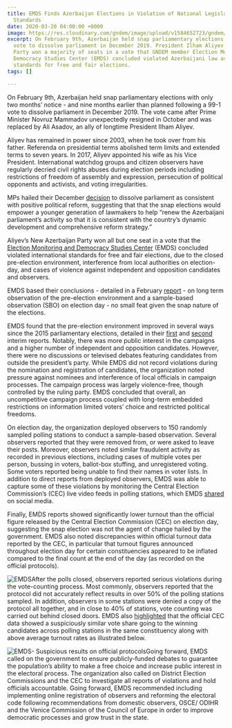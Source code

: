 ```yaml
---
title: EMDS Finds Azerbaijan Elections in Violation of National Legislation and International
  Standards
date: 2020-03-20 04:00:00 +0000
image: https://res.cloudinary.com/gndem/image/upload/v1584652723/gndem/EMDS2_qibjx0.jpg
excerpt: On February 9th, Azerbaijan held snap parliamentary elections following a
  vote to dissolve parliament in December 2019. President Ilham Aliyev’s New Azerbaijan
  Party won a majority of seats in a vote that GNDEM member Election Monitoring and
  Democracy Studies Center (EMDS) concluded violated Azerbaijani law as well as international
  standards for free and fair elections.
tags: []

---
```

On February 9th, Azerbaijan held snap parliamentary elections with only two months’ notice - and nine months earlier than planned following a 99-1 vote to dissolve parliament in December 2019. The vote came after Prime Minister Novruz Mammadov unexpectedly resigned in October and was replaced by Ali Asadov, an ally of longtime President Ilham Aliyev.

Aliyev has remained in power since 2003, when he took over from his father. Referenda on presidential terms abolished term limits and extended terms to seven years. In 2017, Aliyev appointed his wife as his Vice President. International watchdog groups and citizen observers have regularly decried civil rights abuses during election periods including restrictions of freedom of assembly and expression, persecution of political opponents and activists, and voting irregularities.

MPs hailed their December [decision](https://eurasianet.org/azerbaijan-parliament-dissolves-setting-up-snap-elections "decision") to dissolve parliament as consistent with positive political reform, suggesting that that the snap elections would empower a younger generation of lawmakers to help “renew the Azerbaijani parliament’s activity so that it is consistent with the country’s dynamic development and comprehensive reform strategy.”

Aliyev’s New Azerbaijan Party won all but one seat in a vote that the [Election Monitoring and Democracy Studies Center](https://smdtaz.org/en/ "Election Monitoring and Democracy Studies Center") (EMDS) concluded violated international standards for free and fair elections, due to the closed pre-election environment, interference from local authorities on election-day, and cases of violence against independent and opposition candidates and observers.

EMDS based their conclusions - detailed in a February [report](https://smdtaz.org/wp-content/uploads/2020/02/EMDS-100220.pdf "report") - on long term observation of the pre-election environment and a sample-based observation (SBO) on election day - no small feat given the snap nature of the elections.

EMDS found that the pre-election environment improved in several ways since the 2015 parliamentary elections, detailed in their [first](https://smdtaz.org/wp-content/uploads/2020/01/EMDS-Interim-Report-ENG-son.pdf "first") and [second](https://smdtaz.org/en/emds-issued-the-second-interim-report-on-the-9-february-2020-early-parliamentary-elections-in-azerbaijan/ "second") interim reports. Notably, there was more public interest in the campaigns and a higher number of independent and opposition candidates. However, there were no discussions or televised debates featuring candidates from outside the president’s party. While EMDS did not record violations during the nomination and registration of candidates, the organization noted pressure against nominees and interference of local officials in campaign processes. The campaign process was largely violence-free, though controlled by the ruling party. EMDS concluded that overall, an uncompetitive campaign process coupled with long-term embedded restrictions on information limited voters’ choice and restricted political freedoms.

On election day, the organization deployed observers to 150 randomly sampled polling stations to conduct a sample-based observation. Several observers reported that they were removed from, or were asked to leave their posts. Moreover, observers noted similar fraudulent activity as recorded in previous elections, including cases of multiple votes per person, bussing in voters, ballot-box stuffing, and unregistered voting. Some voters reported being unable to find their names in voter lists. In addition to direct reports from deployed observers, EMDS was able to capture some of these violations by monitoring the Central Election Commission’s (CEC) live video feeds in polling stations, which EMDS [shared](https://twitter.com/SMDT_EMDS/status/1233773074778087425 "shared") on social media.

Finally, EMDS reports showed significantly lower turnout than the official figure released by the Central Election Commission (CEC) on election day, suggesting the snap election was not the agent of change hailed by the government. EMDS also noted discrepancies within official turnout data reported by the CEC, in particular that turnout figures announced throughout election day for certain constituencies appeared to be inflated compared to the final count at the end of the day (as recorded on the official protocols).

![EMDS](https://res.cloudinary.com/gndem/image/upload/v1584652723/gndem/EMDS2_qibjx0.jpg "EMDS- Discrepancy in voter turnout numbers on Election Day")After the polls closed, observers reported serious violations during the vote-counting process. Most commonly, observers reported that the protocol did not accurately reflect results in over 50% of the polling stations sampled. In addition, observers in some stations were denied a copy of the protocol all together, and in close to 40% of stations, vote counting was carried out behind closed doors. EMDS also [highlighted](https://smdtaz.org/en/emds-findings-on-suspicious-voter-turnout-results-on-9-february-early-parliamentary-elections/ "highlighted") that the official CEC data showed a suspiciously similar vote share going to the winning candidates across polling stations in the same constituency along with above average turnout rates as illustrated below.

![EMDS- Suspicious results on official protocols](https://res.cloudinary.com/gndem/image/upload/v1584652682/gndem/EMDS_bckkls.png "EMDS- Suspicious results on official protocols")Going forward, EMDS called on the government to ensure publicly-funded debates to guarantee the population’s ability to make a free choice and increase public interest in the electoral process. The organization also called on District Election Commissions and the CEC to investigate all reports of violations and hold officials accountable. Going forward, EMDS recommended including implementing online registration of observers and reforming the electoral code following recommendations from domestic observers, OSCE/ ODIHR and the Venice Commission of the Council of Europe in order to improve democratic processes and grow trust in the state.